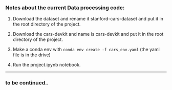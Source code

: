 ### Notes about the current Data processing code:

1. Download the dataset and rename it stanford-cars-dataset and put it in the root directory of the project.

2. Download the cars-devkit and name is cars-devkit and put it in the root directory of the project.

3. Make a conda env with `conda env create -f cars_env.yaml` (the yaml file is in the drive)

4. Run the project.ipynb notebook.

-----

### to be continued..
